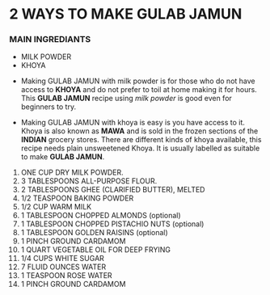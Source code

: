 # 2 WAYS TO MAKE GULAB JAMUN

### MAIN INGREDIANTS

* MILK POWDER
* KHOYA

- Making GULAB JAMUN with milk powder is for those who do not have access to **KHOYA** and do not prefer to toil at home making it for hours. This **GULAB JAMUN** recipe using *milk powder* is good even for beginners to try.

- Making GULAB JAMUN with khoya is easy is you have access to it. Khoya is also known as **MAWA** and is sold in the frozen sections of the **INDIAN** grocery stores. There are different kinds of khoya available, this recipe needs plain unsweetened Khoya. It is usually labelled as suitable to make **GULAB JAMUN**.


1. ONE CUP DRY MILK POWDER.
2. 3 TABLESPOONS ALL-PURPOSE FLOUR.
3. 2 TABLESPOONS GHEE (CLARIFIED BUTTER), MELTED
4. 1/2 TEASPOON BAKING POWDER 
5. 1/2 CUP WARM MILK 
6. 1 TABLESPOON CHOPPED ALMONDS (optional)
7. 1 TABLESPOON CHOPPED PISTACHIO NUTS (optional)
8. 1 TABLESPOON GOLDEN RAISINS (optional)
9. 1 PINCH GROUND CARDAMOM
10. 1 QUART VEGETABLE OIL FOR DEEP FRYING
11. 1/4 CUPS WHITE SUGAR 
12. 7 FLUID OUNCES WATER 
14. 1 TEASPOON ROSE WATER 
15. 1 PINCH GROUND CARDAMOM